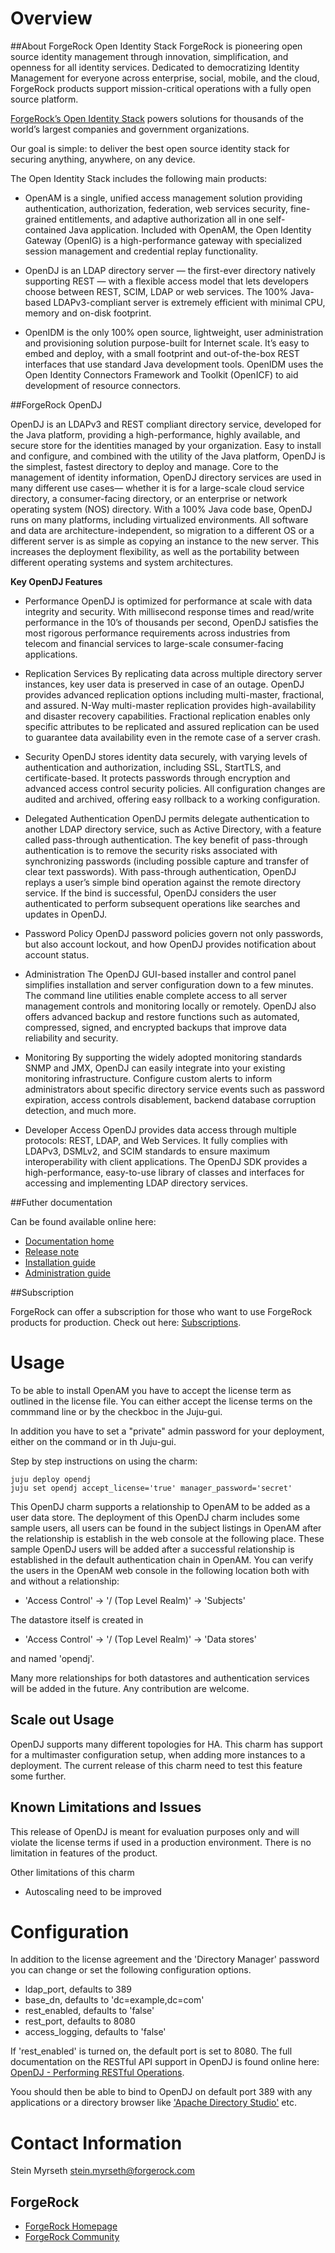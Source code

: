 # Overview

##About ForgeRock Open Identity Stack
ForgeRock is pioneering open source identity management through innovation, simplification, and openness for all identity services. Dedicated to democratizing Identity Management for everyone across enterprise, social, mobile, and the cloud, ForgeRock products support mission-critical operations with a fully open source platform. 

[ForgeRock’s Open Identity Stack](http://forgerock.com/products/) powers solutions for thousands of the world’s largest companies and government organizations.

Our goal is simple: to deliver the best open source identity stack for securing anything, anywhere, on any device.

The Open Identity Stack includes the following main products:

- OpenAM is a single, unified access management solution providing authentication, authorization, federation, web services security, fine-grained entitlements, and adaptive authorization all in one self-contained Java application. Included with OpenAM, the Open Identity Gateway (OpenIG) is a high-performance gateway with specialized session management and credential replay functionality. 

- OpenDJ is an LDAP directory server — the first-ever directory natively supporting REST — with a flexible access model that lets developers choose between REST, SCIM, LDAP or web services. The 100% Java-based LDAPv3-compliant server is extremely efficient with minimal CPU, memory and on-disk footprint. 

- OpenIDM is the only 100% open source, lightweight, user administration and provisioning solution purpose-built for Internet scale. It’s easy to embed and deploy, with a small footprint and out-of-the-box REST interfaces that use standard Java development tools. OpenIDM uses the Open Identity Connectors Framework and Toolkit (OpenICF) to aid development of resource connectors. 

##ForgeRock OpenDJ

OpenDJ is an LDAPv3 and REST compliant directory service, developed for the Java platform, providing a high-performance, highly available, and secure store for the identities managed by your organization. Easy to install and configure, and combined with the utility of the Java platform, OpenDJ is the simplest, fastest directory to deploy and manage. Core to the management of identity information, OpenDJ directory services are used in many different use cases— whether it is for a large-scale cloud service directory, a consumer-facing directory, or an enterprise or network operating system (NOS) directory. With a 100% Java code base, OpenDJ runs on many platforms, including virtualized environments. All software and data are architecture-independent, so migration to a different OS or a different server is as simple as copying an instance to the new server. This increases the deployment flexibility, as well as the portability between different operating systems and system architectures.


**Key OpenDJ Features**

- Performance
OpenDJ is optimized for performance at scale with data integrity and security. With millisecond response times and read/write performance in the 10’s of thousands per second, OpenDJ satisfies the most rigorous performance requirements across industries from telecom and financial services to large-scale consumer-facing applications.
 
- Replication Services
By replicating data across multiple directory server instances, key user data is preserved in case of an outage. OpenDJ provides advanced replication options including multi-master, fractional, and assured. N-Way multi-master replication provides high-availability and disaster recovery capabilities. Fractional replication enables only specific attributes to be replicated and assured replication can be used to guarantee data availability even in the remote case of a server crash.
 
- Security
OpenDJ stores identity data securely, with varying levels of authentication and authorization, including SSL, StartTLS, and certificate-based. It protects passwords through encryption and advanced access control security policies. All configuration changes are audited and archived, offering easy rollback to a working configuration.
 
- Delegated Authentication
OpenDJ permits delegate authentication to another LDAP directory service, such as Active Directory, with a feature called pass-through authentication. The key benefit of pass-through authentication is to remove the security risks associated with synchronizing passwords (including possible capture and transfer of clear text passwords). With pass-through authentication, OpenDJ replays a user’s simple bind operation against the remote directory service. If the bind is successful, OpenDJ considers the user authenticated to perform subsequent operations like searches and updates in OpenDJ.
 
- Password Policy
OpenDJ password policies govern not only passwords, but also account lockout, and how OpenDJ provides notification about account status.
 
- Administration
The OpenDJ GUI-based installer and control panel simplifies installation and server configuration down to a few minutes. The command line utilities enable complete access to all server management controls and monitoring locally or remotely. OpenDJ also offers advanced backup and restore functions such as automated, compressed, signed, and encrypted backups that improve data reliability and security.
 
- Monitoring
By supporting the widely adopted monitoring standards SNMP and JMX, OpenDJ can easily integrate into your existing monitoring infrastructure. Configure custom alerts to inform administrators about specific directory service events such as password expiration, access controls disablement, backend database corruption detection, and much more.
 
- Developer Access
OpenDJ provides data access through multiple protocols: REST, LDAP, and Web Services. It fully complies with LDAPv3, DSMLv2, and SCIM standards to ensure maximum interoperability with client applications. The OpenDJ SDK provides a high-performance, easy-to-use library of classes and interfaces for accessing and implementing LDAP directory services.

##Futher documentation 

Can be found available online here:
- [Documentation home](http://docs.forgerock.org)
- [Release note](http://docs.forgerock.org/en/opendj/latest/release-notes/index/index.html)
- [Installation guide](http://docs.forgerock.org/en/opendj/latest/install-guide/index/index.html)
- [Administration guide](http://docs.forgerock.org/en/opendj/latest/admin-guide/index/index.html)

##Subscription

ForgeRock can offer a subscription for those who want to use ForgeRock products for production.
Check out here: [Subscriptions](http://forgerock.com/products/subscriptions/).

# Usage

To be able to install OpenAM you have to accept the license term as outlined in the license file.
You can either accept the license terms on the commmand line or by the checkboc in the Juju-gui.

In addition you have to set a "private" admin password for your deployment, either on the command or in th Juju-gui.

Step by step instructions on using the charm:

    juju deploy opendj
    juju set opendj accept_license='true' manager_password='secret'

This OpenDJ charm supports a relationship to OpenAM to be added as a user data store. The deployment of this OpenDJ charm includes some sample users, all users can be found in the subject listings in OpenAM after the relationship is establish in the web console at the following place. These sample OpenDJ users will be added after a successful relationship is established in the default authentication chain in OpenAM. You can verify the users in the OpenAM web console in the following location both with and without a relationship:

- 'Access Control' -> '/ (Top Level Realm)' -> 'Subjects'

The datastore itself is created in 

- 'Access Control' -> '/ (Top Level Realm)' -> 'Data stores'

and named 'opendj'.


Many more relationships for both datastores and authentication services will be added in the future. Any contribution are welcome.

## Scale out Usage

OpenDJ supports many different topologies for HA. This charm has support for a multimaster configuration setup, when adding more instances to a deployment. The current release of this charm need to test this feature some further.

## Known Limitations and Issues

This release of OpenDJ is meant for evaluation purposes only and will violate the license terms if used in a production environment. There is no limitation in features of the product.

Other limitations of this charm
- Autoscaling need to be improved

# Configuration

In addition to the license agreement and the 'Directory Manager' password you can change or set the following configuration options.

-  ldap_port, defaults to 389
-  base_dn, defaults to 'dc=example,dc=com'
-  rest_enabled, defaults to 'false'
-  rest_port, defaults to 8080
-  access_logging, defaults to 'false'

If 'rest_enabled' is turned on, the default port is set to 8080. The full documentation on the RESTful API support in OpenDJ is found online here: [OpenDJ - Performing RESTful Operations](http://docs.forgerock.org/en/opendj/latest/admin-guide/index/chap-rest-operations.html).

Yoou should then be able to bind to OpenDJ on default port 389 with any applications or a directory browser like ['Apache Directory Studio'](http://directory.apache.org/studio/) etc.


# Contact Information

Stein Myrseth <stein.myrseth@forgerock.com>

## ForgeRock
- [ForgeRock Homepage](http://forgerock.com)
- [ForgeRock Community](http://forgerock.org)
